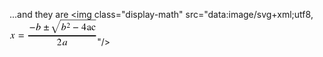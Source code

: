 ...and they are <img class="display-math" src="data:image/svg+xml;utf8,<?xml version="1.0" encoding="UTF-8"?><svg xmlns="http://www.w3.org/2000/svg" xmlns:xlink="http://www.w3.org/1999/xlink" width="105.154978pt" height="31.071484pt" viewBox="0 0 105.154978 31.071484" version="1.1"><defs><g><symbol overflow="visible" id="glyph0-0"><path style="stroke:none;" d=""/></symbol><symbol overflow="visible" id="glyph0-1"><path style="stroke:none;" d="M -0.195312 -0.722656 C -0.101562 -0.789062 -0.00390625 -0.820312 0.09375 -0.820312 C 0.140625 -0.820312 0.1875 -0.8125 0.234375 -0.800781 C 0.28125 -0.785156 0.332031 -0.765625 0.386719 -0.734375 L 0.59375 -0.621094 C 0.621094 -0.605469 0.644531 -0.59375 0.671875 -0.589844 C 0.695312 -0.582031 0.726562 -0.578125 0.757812 -0.578125 C 0.855469 -0.578125 0.929688 -0.605469 0.980469 -0.652344 C 1.035156 -0.703125 1.171875 -0.875 1.390625 -1.164062 C 1.535156 -1.355469 1.859375 -1.824219 2.375 -2.566406 C 2.375 -2.59375 2.328125 -2.804688 2.238281 -3.195312 C 2.148438 -3.589844 2.066406 -3.921875 1.992188 -4.195312 C 1.917969 -4.472656 1.851562 -4.65625 1.792969 -4.742188 C 1.734375 -4.832031 1.625 -4.875 1.464844 -4.875 C 1.410156 -4.875 1.304688 -4.855469 1.140625 -4.816406 C 1.039062 -4.792969 0.929688 -4.765625 0.8125 -4.734375 L 0.761719 -4.914062 L 1.414062 -5.140625 C 1.582031 -5.199219 1.734375 -5.242188 1.878906 -5.28125 C 2.019531 -5.316406 2.140625 -5.332031 2.242188 -5.332031 C 2.40625 -5.332031 2.53125 -5.28125 2.613281 -5.1875 C 2.738281 -5.03125 2.84375 -4.71875 2.929688 -4.257812 L 3.054688 -3.59375 C 3.40625 -4.132812 3.679688 -4.507812 3.875 -4.726562 C 4.050781 -4.925781 4.214844 -5.078125 4.371094 -5.171875 C 4.527344 -5.269531 4.675781 -5.320312 4.816406 -5.320312 C 4.949219 -5.320312 5.054688 -5.300781 5.140625 -5.261719 C 5.289062 -5.191406 5.359375 -5.058594 5.359375 -4.863281 C 5.359375 -4.730469 5.324219 -4.625 5.25 -4.554688 C 5.175781 -4.480469 5.078125 -4.441406 4.960938 -4.441406 C 4.917969 -4.441406 4.878906 -4.445312 4.839844 -4.457031 C 4.800781 -4.464844 4.757812 -4.480469 4.71875 -4.5 L 4.5625 -4.5625 C 4.519531 -4.582031 4.480469 -4.601562 4.441406 -4.613281 C 4.402344 -4.628906 4.375 -4.632812 4.351562 -4.632812 C 4.175781 -4.632812 3.933594 -4.40625 3.621094 -3.953125 C 3.308594 -3.496094 3.152344 -3.234375 3.152344 -3.164062 C 3.152344 -3.105469 3.1875 -2.914062 3.261719 -2.59375 C 3.332031 -2.269531 3.414062 -1.929688 3.5 -1.570312 C 3.578125 -1.230469 3.640625 -0.996094 3.695312 -0.867188 C 3.785156 -0.65625 3.890625 -0.550781 4 -0.550781 C 4.105469 -0.550781 4.214844 -0.609375 4.324219 -0.726562 C 4.433594 -0.84375 4.597656 -1.054688 4.816406 -1.359375 L 4.980469 -1.257812 C 4.8125 -0.953125 4.640625 -0.695312 4.460938 -0.480469 C 4.121094 -0.0742188 3.796875 0.128906 3.484375 0.128906 C 3.289062 0.128906 3.136719 0.0351562 3.023438 -0.152344 C 2.957031 -0.261719 2.890625 -0.441406 2.828125 -0.691406 L 2.46875 -2.140625 L 1.265625 -0.5625 C 1.03125 -0.289062 0.851562 -0.105469 0.722656 -0.0117188 C 0.597656 0.0820312 0.4375 0.128906 0.25 0.128906 C 0 0.128906 -0.167969 0.0507812 -0.257812 -0.105469 C -0.308594 -0.1875 -0.335938 -0.285156 -0.335938 -0.398438 C -0.335938 -0.550781 -0.289062 -0.660156 -0.195312 -0.722656 Z "/></symbol><symbol overflow="visible" id="glyph0-2"><path style="stroke:none;" d="M 2.027344 -7.023438 C 2.050781 -7.109375 2.066406 -7.1875 2.078125 -7.257812 C 2.085938 -7.324219 2.09375 -7.382812 2.09375 -7.429688 C 2.09375 -7.480469 2.078125 -7.53125 2.054688 -7.578125 C 2.027344 -7.628906 1.96875 -7.664062 1.875 -7.695312 C 1.847656 -7.703125 1.800781 -7.707031 1.738281 -7.710938 C 1.671875 -7.714844 1.53125 -7.722656 1.320312 -7.734375 L 1.320312 -7.9375 C 1.445312 -7.957031 1.578125 -7.976562 1.726562 -7.992188 C 1.871094 -8.007812 2.070312 -8.035156 2.320312 -8.074219 C 2.347656 -8.078125 2.464844 -8.101562 2.675781 -8.148438 C 2.882812 -8.195312 3.03125 -8.21875 3.125 -8.21875 C 3.144531 -8.21875 3.160156 -8.210938 3.179688 -8.195312 C 3.195312 -8.179688 3.203125 -8.15625 3.203125 -8.125 L 3.195312 -8.050781 L 2.027344 -3.621094 C 2.378906 -4.121094 2.679688 -4.484375 2.921875 -4.710938 C 3.351562 -5.105469 3.796875 -5.304688 4.253906 -5.304688 C 4.683594 -5.304688 5.027344 -5.160156 5.289062 -4.878906 C 5.546875 -4.59375 5.679688 -4.242188 5.679688 -3.828125 C 5.679688 -2.855469 5.253906 -1.945312 4.40625 -1.09375 C 3.582031 -0.269531 2.726562 0.140625 1.84375 0.140625 C 1.441406 0.140625 1.074219 0.0507812 0.738281 -0.128906 C 0.402344 -0.304688 0.25 -0.445312 0.273438 -0.550781 Z M 3.84375 -1.484375 C 4.386719 -2.292969 4.65625 -3.03125 4.65625 -3.703125 C 4.65625 -4.007812 4.578125 -4.25 4.417969 -4.433594 C 4.257812 -4.613281 4.054688 -4.703125 3.8125 -4.703125 C 3.191406 -4.703125 2.601562 -4.148438 2.03125 -3.039062 C 1.539062 -2.074219 1.296875 -1.273438 1.296875 -0.640625 C 1.296875 -0.488281 1.34375 -0.363281 1.441406 -0.273438 C 1.539062 -0.179688 1.695312 -0.132812 1.90625 -0.132812 C 2.597656 -0.132812 3.242188 -0.585938 3.84375 -1.484375 Z "/></symbol><symbol overflow="visible" id="glyph0-3"><path style="stroke:none;" d="M 4.179688 -4.851562 C 4.050781 -4.984375 3.890625 -5.050781 3.710938 -5.050781 C 3.074219 -5.050781 2.480469 -4.5625 1.933594 -3.585938 C 1.453125 -2.726562 1.210938 -1.984375 1.210938 -1.367188 C 1.210938 -1.054688 1.28125 -0.824219 1.414062 -0.683594 C 1.550781 -0.539062 1.71875 -0.46875 1.914062 -0.46875 C 2.503906 -0.46875 3.074219 -0.945312 3.621094 -1.890625 C 4.121094 -2.753906 4.371094 -3.535156 4.371094 -4.230469 C 4.371094 -4.511719 4.304688 -4.71875 4.179688 -4.851562 Z M 4.351562 -5.074219 C 4.441406 -4.988281 4.515625 -4.875 4.5625 -4.734375 L 4.59375 -4.652344 L 4.722656 -5.097656 C 4.738281 -5.148438 4.75 -5.183594 4.765625 -5.199219 C 4.777344 -5.21875 4.804688 -5.226562 4.84375 -5.234375 L 5.507812 -5.308594 C 5.542969 -5.308594 5.5625 -5.300781 5.570312 -5.289062 C 5.574219 -5.273438 5.574219 -5.25 5.566406 -5.214844 C 5.550781 -5.164062 5.539062 -5.125 5.53125 -5.09375 C 5.523438 -5.066406 5.511719 -5.023438 5.496094 -4.96875 L 4.957031 -2.871094 C 4.839844 -2.414062 4.742188 -2.019531 4.65625 -1.6875 C 4.511719 -1.085938 4.441406 -0.742188 4.441406 -0.65625 C 4.441406 -0.601562 4.457031 -0.5625 4.484375 -0.535156 C 4.515625 -0.511719 4.550781 -0.5 4.59375 -0.5 C 4.628906 -0.5 4.667969 -0.507812 4.707031 -0.53125 C 4.75 -0.554688 4.796875 -0.59375 4.859375 -0.640625 L 4.957031 -0.71875 C 4.988281 -0.746094 5.023438 -0.78125 5.0625 -0.816406 C 5.101562 -0.855469 5.148438 -0.898438 5.203125 -0.953125 L 5.566406 -1.328125 L 5.707031 -1.207031 C 5.300781 -0.6875 4.976562 -0.335938 4.726562 -0.148438 C 4.480469 0.0351562 4.25 0.128906 4.023438 0.128906 C 3.878906 0.128906 3.769531 0.078125 3.6875 -0.0234375 C 3.609375 -0.125 3.570312 -0.25 3.570312 -0.40625 C 3.570312 -0.546875 3.59375 -0.746094 3.648438 -1.011719 C 3.699219 -1.273438 3.75 -1.496094 3.804688 -1.675781 C 3.734375 -1.558594 3.613281 -1.386719 3.449219 -1.164062 C 3.28125 -0.9375 3.078125 -0.71875 2.835938 -0.507812 C 2.550781 -0.253906 2.277344 -0.078125 2.015625 0.03125 C 1.8125 0.101562 1.617188 0.132812 1.429688 0.132812 C 1.113281 0.132812 0.828125 0.00390625 0.570312 -0.253906 C 0.3125 -0.515625 0.179688 -0.882812 0.179688 -1.359375 C 0.179688 -2.179688 0.546875 -3.035156 1.28125 -3.925781 C 2.039062 -4.851562 2.828125 -5.3125 3.640625 -5.3125 C 3.949219 -5.3125 4.1875 -5.234375 4.351562 -5.074219 Z "/></symbol><symbol overflow="visible" id="glyph1-0"><path style="stroke:none;" d=""/></symbol><symbol overflow="visible" id="glyph1-1"><path style="stroke:none;" d="M 6.414062 -2.234375 L 6.414062 -1.414062 L 0.359375 -1.414062 L 0.359375 -2.234375 Z M 6.414062 -4.652344 L 6.414062 -3.832031 L 0.359375 -3.832031 L 0.359375 -4.652344 Z "/></symbol><symbol overflow="visible" id="glyph1-2"><path style="stroke:none;" d="M 0.359375 -3.4375 L 6.414062 -3.4375 L 6.414062 -2.617188 L 0.359375 -2.617188 Z "/></symbol><symbol overflow="visible" id="glyph1-3"><path style="stroke:none;" d="M 0.273438 0 L 0.273438 -0.789062 L 6.328125 -0.789062 L 6.328125 0 Z M 6.328125 -4.039062 L 6.328125 -3.265625 L 3.71875 -3.265625 L 3.71875 -1.277344 L 2.898438 -1.277344 L 2.898438 -3.265625 L 0.273438 -3.265625 L 0.273438 -4.039062 L 2.898438 -4.039062 L 2.898438 -6.0625 L 3.71875 -6.0625 L 3.71875 -4.039062 Z "/></symbol><symbol overflow="visible" id="glyph2-0"><path style="stroke:none;" d=""/></symbol><symbol overflow="visible" id="glyph2-1"><path style="stroke:none;" d="M 5.085938 15.816406 L 2.359375 8.691406 L 1.535156 9.410156 L 1.320312 9.238281 L 3.035156 7.730469 L 5.589844 14.417969 L 11.78125 -0.25 C 11.808594 -0.324219 11.882812 -0.359375 12 -0.359375 C 12.066406 -0.359375 12.125 -0.34375 12.171875 -0.308594 C 12.21875 -0.273438 12.242188 -0.230469 12.242188 -0.179688 L 12.242188 -0.144531 L 5.554688 15.710938 C 5.507812 15.78125 5.4375 15.816406 5.351562 15.816406 Z "/></symbol><symbol overflow="visible" id="glyph3-0"><path style="stroke:none;" d=""/></symbol><symbol overflow="visible" id="glyph3-1"><path style="stroke:none;" d="M 0.253906 -0.09375 C 1.269531 -1.148438 1.957031 -1.921875 2.320312 -2.417969 C 2.683594 -2.910156 2.867188 -3.390625 2.867188 -3.859375 C 2.867188 -4.269531 2.753906 -4.582031 2.535156 -4.796875 C 2.3125 -5.011719 2.046875 -5.121094 1.738281 -5.121094 C 1.359375 -5.121094 1.050781 -4.980469 0.816406 -4.703125 C 0.683594 -4.550781 0.558594 -4.316406 0.441406 -4 L 0.261719 -4.039062 C 0.402344 -4.675781 0.636719 -5.121094 0.96875 -5.367188 C 1.300781 -5.617188 1.652344 -5.742188 2.035156 -5.742188 C 2.503906 -5.742188 2.882812 -5.59375 3.171875 -5.296875 C 3.460938 -5.003906 3.605469 -4.640625 3.605469 -4.214844 C 3.605469 -3.757812 3.449219 -3.320312 3.136719 -2.898438 C 2.824219 -2.476562 2.140625 -1.726562 1.09375 -0.648438 L 3.003906 -0.648438 C 3.269531 -0.648438 3.457031 -0.679688 3.566406 -0.746094 C 3.671875 -0.808594 3.796875 -0.964844 3.929688 -1.210938 L 4.039062 -1.160156 L 3.578125 0 L 0.253906 0 Z "/></symbol><symbol overflow="visible" id="glyph4-0"><path style="stroke:none;" d=""/></symbol><symbol overflow="visible" id="glyph4-1"><path style="stroke:none;" d="M 3.5 -6.84375 L 0.621094 -2.777344 L 3.5 -2.777344 Z M 3.882812 -8.050781 L 4.441406 -8.050781 L 4.441406 -2.777344 L 5.664062 -2.777344 L 5.664062 -2 L 4.441406 -2 L 4.441406 0 L 3.507812 0 L 3.507812 -2 L 0.132812 -2 L 0.132812 -2.777344 Z "/></symbol><symbol overflow="visible" id="glyph4-2"><path style="stroke:none;" d="M 3.4375 -3.246094 C 2.988281 -3.097656 2.617188 -2.933594 2.328125 -2.753906 C 1.765625 -2.40625 1.484375 -2.011719 1.484375 -1.570312 C 1.484375 -1.214844 1.601562 -0.953125 1.835938 -0.785156 C 1.988281 -0.675781 2.15625 -0.621094 2.34375 -0.621094 C 2.601562 -0.621094 2.847656 -0.695312 3.085938 -0.835938 C 3.320312 -0.980469 3.4375 -1.164062 3.4375 -1.390625 Z M 1.289062 -2.585938 C 1.648438 -2.820312 2.367188 -3.136719 3.4375 -3.539062 L 3.4375 -4.039062 C 3.4375 -4.4375 3.398438 -4.710938 3.320312 -4.867188 C 3.1875 -5.128906 2.914062 -5.261719 2.496094 -5.261719 C 2.296875 -5.261719 2.109375 -5.210938 1.929688 -5.109375 C 1.75 -5.003906 1.65625 -4.859375 1.65625 -4.675781 C 1.65625 -4.628906 1.667969 -4.550781 1.6875 -4.4375 C 1.707031 -4.328125 1.71875 -4.257812 1.71875 -4.226562 C 1.71875 -4.007812 1.644531 -3.851562 1.5 -3.765625 C 1.417969 -3.714844 1.320312 -3.691406 1.207031 -3.691406 C 1.03125 -3.691406 0.898438 -3.75 0.804688 -3.863281 C 0.710938 -3.980469 0.664062 -4.109375 0.664062 -4.25 C 0.664062 -4.523438 0.832031 -4.808594 1.167969 -5.105469 C 1.507812 -5.40625 2 -5.554688 2.65625 -5.554688 C 3.414062 -5.554688 3.925781 -5.308594 4.195312 -4.816406 C 4.339844 -4.546875 4.414062 -4.15625 4.414062 -3.640625 L 4.414062 -1.289062 C 4.414062 -1.0625 4.429688 -0.90625 4.460938 -0.820312 C 4.511719 -0.667969 4.617188 -0.59375 4.773438 -0.59375 C 4.863281 -0.59375 4.9375 -0.605469 5 -0.632812 C 5.058594 -0.660156 5.15625 -0.726562 5.304688 -0.832031 L 5.304688 -0.527344 C 5.179688 -0.375 5.042969 -0.25 4.898438 -0.152344 C 4.679688 -0.00390625 4.457031 0.0703125 4.230469 0.0703125 C 3.964844 0.0703125 3.773438 -0.015625 3.652344 -0.1875 C 3.535156 -0.359375 3.46875 -0.5625 3.457031 -0.804688 C 3.160156 -0.546875 2.90625 -0.351562 2.695312 -0.226562 C 2.339844 -0.015625 2 0.0859375 1.679688 0.0859375 C 1.34375 0.0859375 1.054688 -0.03125 0.808594 -0.265625 C 0.5625 -0.503906 0.4375 -0.804688 0.4375 -1.164062 C 0.4375 -1.730469 0.722656 -2.203125 1.289062 -2.585938 Z "/></symbol><symbol overflow="visible" id="glyph4-3"><path style="stroke:none;" d="M 4.246094 -5.148438 C 4.597656 -4.894531 4.773438 -4.617188 4.773438 -4.320312 C 4.773438 -4.191406 4.730469 -4.070312 4.640625 -3.957031 C 4.550781 -3.847656 4.414062 -3.789062 4.226562 -3.789062 C 4.089844 -3.789062 3.96875 -3.835938 3.863281 -3.929688 C 3.761719 -4.023438 3.6875 -4.164062 3.640625 -4.34375 L 3.570312 -4.625 C 3.519531 -4.832031 3.429688 -4.976562 3.304688 -5.0625 C 3.175781 -5.144531 3.007812 -5.1875 2.796875 -5.1875 C 2.351562 -5.1875 1.972656 -4.992188 1.667969 -4.601562 C 1.359375 -4.214844 1.207031 -3.695312 1.207031 -3.054688 C 1.207031 -2.464844 1.375 -1.933594 1.714844 -1.464844 C 2.050781 -0.996094 2.507812 -0.761719 3.082031 -0.761719 C 3.488281 -0.761719 3.851562 -0.894531 4.164062 -1.160156 C 4.34375 -1.3125 4.546875 -1.554688 4.773438 -1.886719 L 4.9375 -1.789062 C 4.714844 -1.320312 4.484375 -0.945312 4.234375 -0.671875 C 3.761719 -0.148438 3.21875 0.109375 2.59375 0.109375 C 1.984375 0.109375 1.445312 -0.128906 0.976562 -0.609375 C 0.507812 -1.089844 0.273438 -1.742188 0.273438 -2.566406 C 0.273438 -3.375 0.53125 -4.070312 1.042969 -4.652344 C 1.554688 -5.234375 2.203125 -5.523438 2.984375 -5.523438 C 3.472656 -5.523438 3.890625 -5.398438 4.246094 -5.148438 Z "/></symbol><symbol overflow="visible" id="glyph4-4"><path style="stroke:none;" d="M 0.359375 -0.132812 C 1.789062 -1.617188 2.757812 -2.710938 3.269531 -3.40625 C 3.78125 -4.101562 4.039062 -4.777344 4.039062 -5.4375 C 4.039062 -6.015625 3.882812 -6.457031 3.570312 -6.757812 C 3.257812 -7.0625 2.882812 -7.210938 2.449219 -7.210938 C 1.914062 -7.210938 1.480469 -7.015625 1.148438 -6.625 C 0.964844 -6.410156 0.789062 -6.082031 0.621094 -5.636719 L 0.367188 -5.6875 C 0.5625 -6.585938 0.894531 -7.210938 1.363281 -7.5625 C 1.828125 -7.910156 2.328125 -8.085938 2.867188 -8.085938 C 3.527344 -8.085938 4.058594 -7.878906 4.46875 -7.460938 C 4.875 -7.046875 5.078125 -6.539062 5.078125 -5.9375 C 5.078125 -5.296875 4.859375 -4.679688 4.417969 -4.085938 C 3.976562 -3.492188 3.015625 -2.433594 1.539062 -0.914062 L 4.230469 -0.914062 C 4.605469 -0.914062 4.867188 -0.960938 5.023438 -1.046875 C 5.175781 -1.136719 5.34375 -1.359375 5.539062 -1.703125 L 5.6875 -1.632812 L 5.039062 0 L 0.359375 0 Z "/></symbol></g></defs><g id="surface1969"><g style="fill:rgb(0%,0%,0%);fill-opacity:1;">  <use xlink:href="#glyph0-1" x="1" y="22.472656"/></g><g style="fill:rgb(0%,0%,0%);fill-opacity:1;">  <use xlink:href="#glyph1-1" x="10.667969" y="22.472656"/></g><path style="fill:none;stroke-width:1.2;stroke-linecap:butt;stroke-linejoin:miter;stroke:rgb(0%,0%,0%);stroke-opacity:1;stroke-miterlimit:10;" d="M 22.421875 -3.027477 L 103.820312 -3.027477 " transform="matrix(1,0,0,1,0,22.472789)"/><g style="fill:rgb(0%,0%,0%);fill-opacity:1;">  <use xlink:href="#glyph1-2" x="24.0625" y="12.699219"/></g><g style="fill:rgb(0%,0%,0%);fill-opacity:1;">  <use xlink:href="#glyph0-2" x="31.578125" y="12.703125"/></g><g style="fill:rgb(0%,0%,0%);fill-opacity:1;">  <use xlink:href="#glyph1-3" x="40.980469" y="12.699219"/></g><g style="fill:rgb(0%,0%,0%);fill-opacity:1;">  <use xlink:href="#glyph2-1" x="49.320312" y="0.360444"/></g><path style="fill:none;stroke-width:0.6;stroke-linecap:round;stroke-linejoin:miter;stroke:rgb(0%,0%,0%);stroke-opacity:1;stroke-miterlimit:10;" d="M 61.265625 -22.172008 L 103.523438 -22.172008 " transform="matrix(1,0,0,1,0,22.472789)"/><g style="fill:rgb(0%,0%,0%);fill-opacity:1;">  <use xlink:href="#glyph0-2" x="61.996094" y="12.703125"/></g><g style="fill:rgb(0%,0%,0%);fill-opacity:1;">  <use xlink:href="#glyph3-1" x="68.558594" y="9.674805"/></g><g style="fill:rgb(0%,0%,0%);fill-opacity:1;">  <use xlink:href="#glyph1-2" x="76.046875" y="12.699219"/></g><g style="fill:rgb(0%,0%,0%);fill-opacity:1;">  <use xlink:href="#glyph4-1" x="86.328125" y="12.703125"/></g><g style="fill:rgb(0%,0%,0%);fill-opacity:1;">  <use xlink:href="#glyph4-2" x="92.890625" y="12.703125"/>  <use xlink:href="#glyph4-3" x="98.216797" y="12.703125"/></g><g style="fill:rgb(0%,0%,0%);fill-opacity:1;">  <use xlink:href="#glyph4-4" x="56.667969" y="30.9375"/></g><g style="fill:rgb(0%,0%,0%);fill-opacity:1;">  <use xlink:href="#glyph0-3" x="63.507812" y="30.9375"/></g></g></svg>"/>
